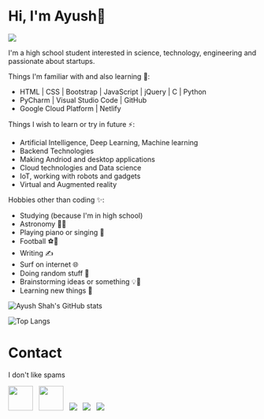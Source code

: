 # Hi, I'm Ayush🚀
![](https://komarev.com/ghpvc/?username=AyushShahh&color=dc143c)

I'm a high school student interested in science, technology, engineering and passionate about startups.

Things I'm familiar with and also learning 🌱:
- HTML | CSS | Bootstrap | JavaScript | jQuery | C | Python
- PyCharm | Visual Studio Code | GitHub
- Google Cloud Platform | Netlify 

Things I wish to learn or try in future ⚡:
- Artificial Intelligence, Deep Learning, Machine learning
- Backend Technologies
- Making Andriod and desktop applications
- Cloud technologies and Data science
- IoT, working with robots and gadgets
- Virtual and Augmented reality

Hobbies other than coding ✨:
- Studying (because I'm in high school)
- Astronomy 🌌🔭
- Playing piano or singing 🎹
- Football ⚽️🥅
- Writing ✍
- Surf on internet 🌐
- Doing random stuff 💬
- Brainstorming ideas or something 💡💭
- Learning new things 🔰

![Ayush Shah's GitHub stats](https://github-readme-stats.vercel.app/api?username=AyushShahh&show_icons=true&theme=vision-friendly-dark&bg_color=0,000000,000000,130F40)

![Top Langs](https://github-readme-stats.vercel.app/api/top-langs/?username=AyushShahh&langs_count=10&layout=compact&theme=vision-friendly-dark)

# Contact
I don't like spams
<p>
<a href="https://twitter.com/ayushshah__" target="_blank" rel="noopener noreferrer"><img src="https://img.icons8.com/plasticine/100/000000/twitter.png" width="50" /></a>  
&nbsp; <a href="https://www.instagram.com/ayushshah__/" target="_blank" rel="noopener noreferrer"><img src="https://img.icons8.com/plasticine/100/000000/instagram-new.png" width="50"/></a>
&nbsp; <a href="https://www.quora.com/profile/Ayush-Shah-133/" target="_blank" rel="noopener noreferrer"><img src="https://img.icons8.com/clouds/50/000000/quora.png"/></a>
&nbsp; <a href="https://www.clubhouse.com/@ayushshah_" target="_blank" rel="noopener noreferrer"><img src="https://img.icons8.com/fluent/45/000000/so-so.png"/></a>
&nbsp; <a href="https://www.discordapp.com/users/810944110046740491" target="_blank" rel="noopener noreferrer"><img src="https://img.icons8.com/doodle/46/000000/discord-new-logo.png"/></a>

<!--
**AyushShahh/AyushShahh** is a ✨ _special_ ✨ repository because its `README.md` (this file) appears on your GitHub profile.

Here are some ideas to get you started:

- 🔭 I’m currently working on ...
- 🌱 I’m currently learning ...
- 👯 I’m looking to collaborate on ...
- 🤔 I’m looking for help with ...
- 💬 Ask me about ...
- 📫 How to reach me: ...
- 😄 Pronouns: ...
- ⚡ Fun fact: ...
-->
